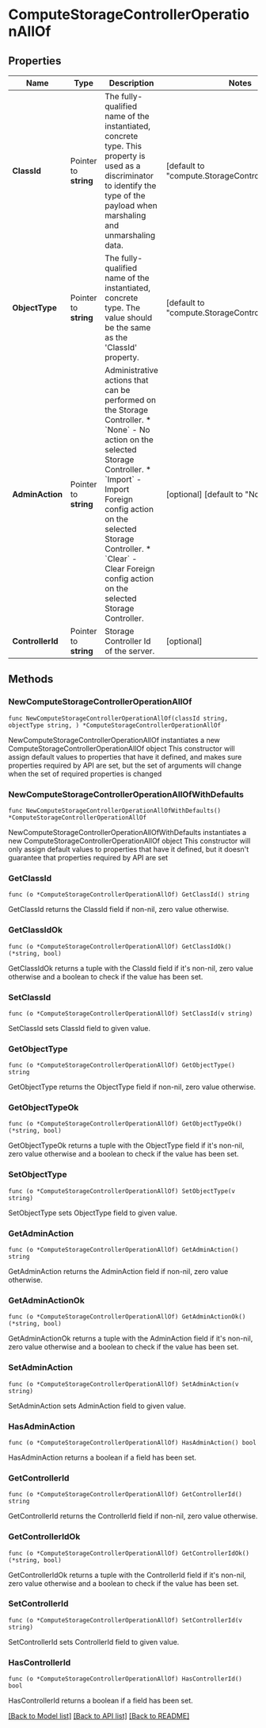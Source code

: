 # ComputeStorageControllerOperationAllOf

## Properties

Name | Type | Description | Notes
------------ | ------------- | ------------- | -------------
**ClassId** | Pointer to **string** | The fully-qualified name of the instantiated, concrete type. This property is used as a discriminator to identify the type of the payload when marshaling and unmarshaling data. | [default to "compute.StorageControllerOperation"]
**ObjectType** | Pointer to **string** | The fully-qualified name of the instantiated, concrete type. The value should be the same as the &#39;ClassId&#39; property. | [default to "compute.StorageControllerOperation"]
**AdminAction** | Pointer to **string** | Administrative actions that can be performed on the Storage Controller. * &#x60;None&#x60; - No action on the selected Storage Controller. * &#x60;Import&#x60; - Import Foreign config action on the selected Storage Controller. * &#x60;Clear&#x60; - Clear Foreign config action on the selected Storage Controller. | [optional] [default to "None"]
**ControllerId** | Pointer to **string** | Storage Controller Id of the server. | [optional] 

## Methods

### NewComputeStorageControllerOperationAllOf

`func NewComputeStorageControllerOperationAllOf(classId string, objectType string, ) *ComputeStorageControllerOperationAllOf`

NewComputeStorageControllerOperationAllOf instantiates a new ComputeStorageControllerOperationAllOf object
This constructor will assign default values to properties that have it defined,
and makes sure properties required by API are set, but the set of arguments
will change when the set of required properties is changed

### NewComputeStorageControllerOperationAllOfWithDefaults

`func NewComputeStorageControllerOperationAllOfWithDefaults() *ComputeStorageControllerOperationAllOf`

NewComputeStorageControllerOperationAllOfWithDefaults instantiates a new ComputeStorageControllerOperationAllOf object
This constructor will only assign default values to properties that have it defined,
but it doesn't guarantee that properties required by API are set

### GetClassId

`func (o *ComputeStorageControllerOperationAllOf) GetClassId() string`

GetClassId returns the ClassId field if non-nil, zero value otherwise.

### GetClassIdOk

`func (o *ComputeStorageControllerOperationAllOf) GetClassIdOk() (*string, bool)`

GetClassIdOk returns a tuple with the ClassId field if it's non-nil, zero value otherwise
and a boolean to check if the value has been set.

### SetClassId

`func (o *ComputeStorageControllerOperationAllOf) SetClassId(v string)`

SetClassId sets ClassId field to given value.


### GetObjectType

`func (o *ComputeStorageControllerOperationAllOf) GetObjectType() string`

GetObjectType returns the ObjectType field if non-nil, zero value otherwise.

### GetObjectTypeOk

`func (o *ComputeStorageControllerOperationAllOf) GetObjectTypeOk() (*string, bool)`

GetObjectTypeOk returns a tuple with the ObjectType field if it's non-nil, zero value otherwise
and a boolean to check if the value has been set.

### SetObjectType

`func (o *ComputeStorageControllerOperationAllOf) SetObjectType(v string)`

SetObjectType sets ObjectType field to given value.


### GetAdminAction

`func (o *ComputeStorageControllerOperationAllOf) GetAdminAction() string`

GetAdminAction returns the AdminAction field if non-nil, zero value otherwise.

### GetAdminActionOk

`func (o *ComputeStorageControllerOperationAllOf) GetAdminActionOk() (*string, bool)`

GetAdminActionOk returns a tuple with the AdminAction field if it's non-nil, zero value otherwise
and a boolean to check if the value has been set.

### SetAdminAction

`func (o *ComputeStorageControllerOperationAllOf) SetAdminAction(v string)`

SetAdminAction sets AdminAction field to given value.

### HasAdminAction

`func (o *ComputeStorageControllerOperationAllOf) HasAdminAction() bool`

HasAdminAction returns a boolean if a field has been set.

### GetControllerId

`func (o *ComputeStorageControllerOperationAllOf) GetControllerId() string`

GetControllerId returns the ControllerId field if non-nil, zero value otherwise.

### GetControllerIdOk

`func (o *ComputeStorageControllerOperationAllOf) GetControllerIdOk() (*string, bool)`

GetControllerIdOk returns a tuple with the ControllerId field if it's non-nil, zero value otherwise
and a boolean to check if the value has been set.

### SetControllerId

`func (o *ComputeStorageControllerOperationAllOf) SetControllerId(v string)`

SetControllerId sets ControllerId field to given value.

### HasControllerId

`func (o *ComputeStorageControllerOperationAllOf) HasControllerId() bool`

HasControllerId returns a boolean if a field has been set.


[[Back to Model list]](../README.md#documentation-for-models) [[Back to API list]](../README.md#documentation-for-api-endpoints) [[Back to README]](../README.md)


